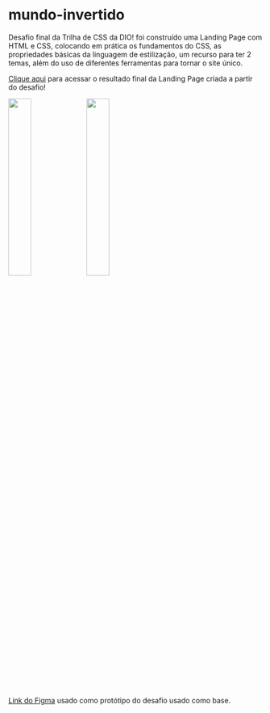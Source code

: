 # mundo-invertido

Desafio final da Trilha de CSS da DIO! foi construído uma Landing Page com HTML e CSS, colocando em prática os fundamentos do CSS, as propriedades básicas da linguagem de estilização, um recurso para ter 2 temas, além do uso de diferentes ferramentas para tornar o site único.

[Clique aqui](https://srnascimento40.github.io/mundo-invertido/) para acessar o resultado final da Landing Page criada a partir do desafio!

<div style={display:flex}>
<img src= "https://user-images.githubusercontent.com/65576111/193645959-867a9f11-0ab6-4c41-9f26-df545468e788.png" width=30% height=30%>

<img src="https://user-images.githubusercontent.com/65576111/193646020-200e5368-d8c6-414d-bb0d-d05892f1f164.png" width="30%" height="30%">
</div>

[Link do Figma](https://www.figma.com/file/I3Q42CcVUziRN3iMfTrbfb/Stranger-Things?node-id=0%3A1) usado como protótipo do desafio usado como base.
